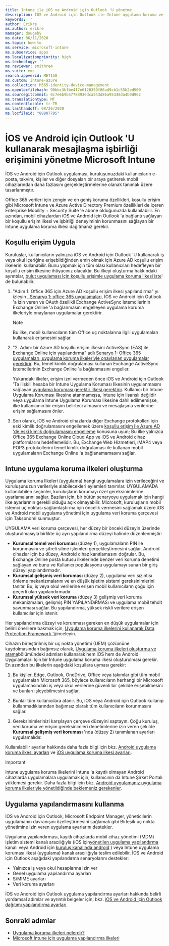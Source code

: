 ```yaml
---
title: Intune ile iOS ve Android için Outlook 'U yönetme
description: İOS ve Android için Outlook ile Intune uygulama koruma ve yapılandırma ilkelerini kullanarak, ekip işbirliği deneyimlerinin yerinde korumalar için her zaman erişilebilir olmasını sağlayın.
keywords: ''
author: Erikre
ms.author: erikre
manager: dougeby
ms.date: 06/11/2020
ms.topic: how-to
ms.service: microsoft-intune
ms.subservice: apps
ms.localizationpriority: high
ms.technology: ''
ms.reviewer: smithre4
ms.suite: ems
search.appverid: MET150
ms.custom: intune-azure
ms.collection: M365-identity-device-management
ms.openlocfilehash: 90bbc3bfbe4f7e6120359f86ad9cb1c55b2ed500
ms.sourcegitcommit: 0c7e6b9b47788930dca543d86a95348da4b0d902
ms.translationtype: MT
ms.contentlocale: tr-TR
ms.lasthandoff: 08/26/2020
ms.locfileid: "88907795"
---
```

# <a name="manage-messaging-collaboration-access-by-using-outlook-for-ios-and-android-with-microsoft-intune"></a>İOS ve Android için Outlook 'U kullanarak mesajlaşma işbirliği erişimini yönetme Microsoft Intune

İOS ve Android için Outlook uygulaması, kuruluşunuzdaki kullanıcıların e-posta, takvim, kişiler ve diğer dosyaları bir araya getirerek mobil cihazlarından daha fazlasını gerçekleştirmelerine olanak tanımak üzere tasarlanmıştır.

Office 365 verileri için zengin ve en geniş koruma özellikleri, koşullu erişim gibi Microsoft Intune ve Azure Active Directory Premium özellikleri de içeren Enterprise Mobility + Security Suite 'e abone olduğunuzda kullanılabilir. En azından, mobil cihazlardan iOS ve Android için Outlook 'a bağlantı sağlayan bir koşullu erişim ilkesi ve işbirliği deneyiminin korunmasını sağlayan bir Intune uygulama koruma ilkesi dağıtmanız gerekir.

## <a name="apply-conditional-access"></a>Koşullu erişim Uygula
Kuruluşlar, kullanıcıların yalnızca iOS ve Android için Outlook 'U kullanarak iş veya okul içeriğine erişebildiğinden emin olmak için Azure AD koşullu erişim ilkelerini kullanabilir. Bunu yapmak için tüm olası kullanıcıları hedefleyen bir koşullu erişim ilkesine ihtiyacınız olacaktır. Bu ilkeyi oluşturma hakkındaki ayrıntılar, [bulut uygulaması Için koşullu erişimle uygulama koruma Ilkesi iste](/azure/active-directory/conditional-access/app-protection-based-conditional-access)' de bulunabilir.

1. "Adım 1: Office 365 için Azure AD koşullu erişim ilkesi yapılandırma" yı izleyin [. Senaryo 1: office 365 uygulamaları](/azure/active-directory/conditional-access/app-protection-based-conditional-access#scenario-1-office-365-apps-require-approved-apps-with-app-protection-policies), IOS ve Android için Outlook 'a izin veren ve OAuth özellikli Exchange ActiveSync Istemcilerinin Exchange Online 'a bağlanmasını engelleyen uygulama koruma ilkeleriyle onaylanan uygulamalar gerektirir.

   > [!NOTE]
   > Bu ilke, mobil kullanıcıların tüm Office uç noktalarına ilgili uygulamaları kullanarak erişmesini sağlar.

2. "2. Adım: bir Azure AD koşullu erişim ilkesini ActiveSync (EAS) ile Exchange Online için yapılandırma" adlı [Senaryo 1: Office 365 uygulamaları, uygulama koruma ilkeleriyle onaylanan uygulamalar gerektirir](/azure/active-directory/conditional-access/app-protection-based-conditional-access#scenario-1-office-365-apps-require-approved-apps-with-app-protection-policies). Bu, temel kimlik doğrulaması kullanan Exchange ActiveSync Istemcilerinin Exchange Online 'a bağlanmasını engeller.

   Yukarıdaki ilkeler, erişim izni vermeden önce iOS ve Android için Outlook 'Ta ilişkili hesaba bir Intune Uygulama Koruması Ilkesinin uygulanmasını sağlayan [uygulama koruması gerektir Ilkesi gerektirir](/azure/active-directory/active-directory-conditional-access-technical-reference). Kullanıcı bir Intune Uygulama Koruması Ilkesine atanmamışsa, Intune için lisanslı değildir veya uygulama Intune Uygulama Koruması Ilkesine dahil edilmemişse, ilke kullanıcının bir erişim belirteci almasını ve mesajlaşma verilerine erişim sağlamasını önler.

3. Son olarak, iOS ve Android cihazlarda diğer Exchange protokolleri için eski kimlik doğrulamasını engellemek üzere [koşullu erişim Ile Azure AD 'de eski kimlik doğrulamasını engelleme](/azure/active-directory/conditional-access/block-legacy-authentication) konusuna uyun; Bu ilke yalnızca Office 365 Exchange Online Cloud App ve iOS ve Android cihaz platformlarını hedeflemelidir. Bu, Exchange Web Hizmetleri, ıMAP4 veya POP3 protokollerini temel kimlik doğrulaması ile kullanan mobil uygulamaların Exchange Online 'a bağlanamamasını sağlar.

## <a name="create-intune-app-protection-policies"></a>Intune uygulama koruma ilkeleri oluşturma

Uygulama koruma Ilkeleri (uygulama) hangi uygulamalara izin verileceğini ve kuruluşunuzun verileriyle alabilecekleri eylemleri tanımlar. UYGULAMADA kullanılabilen seçimler, kuruluşların korumayı özel gereksinimlerine uyarlamalarını sağlar. Bazıları için, bir bütün senaryoyu uygulamak için hangi ilke ayarlarının gerekli olduğu açık olmayabilir. Microsoft, kuruluşların mobil istemci uç noktası sağlamlaştırma için öncelik vermesini sağlamak üzere iOS ve Android mobil uygulama yönetimi için uygulama veri koruma çerçevesi için Taksonomi sunmuştur.

UYGULAMA veri koruma çerçevesi, her düzey bir önceki düzeyin üzerinde oluşturulmasıyla birlikte üç ayrı yapılandırma düzeyi halinde düzenlenmiştir:

- **Kurumsal temel veri koruması** (düzey 1), uygulamaların PIN ile korunmasını ve şifreli silme işlemleri gerçekleştirmesini sağlar. Android cihazlar için bu düzey, Android cihaz kanıtlamasını doğrular. Bu, Exchange Online posta kutusu ilkelerinde benzer veri koruma denetimi sağlayan ve bunu ve Kullanıcı popülasyonu uygulamayı sunan bir giriş düzeyi yapılandırmadır.
- **Kurumsal gelişmiş veri koruması** (düzey 2), uygulama veri sızıntısı önleme mekanizmalarını ve en düşük işletim sistemi gereksinimlerini tanıtır. Bu, iş veya okul verilerine erişen mobil kullanıcıların çoğu için geçerli olan yapılandırmadır.
- **Kurumsal yüksek veri koruma** (düzey 3) gelişmiş veri koruma mekanizmaları, gelişmiş PIN YAPıLANDıRMASı ve uygulama mobil tehdit savunması sağlar. Bu yapılandırma, yüksek riskli verilere erişen kullanıcılar için istenir.

Her yapılandırma düzeyi ve korunması gereken en düşük uygulamalar için belirli önerilere bakmak için, [Uygulama koruma ilkelerini kullanarak Data Protection Framework 'ü](app-protection-framework.md)inceleyin.

Cihazın birleştirilmiş bir uç nokta yönetimi (UEM) çözümüne kaydolmasından bağımsız olarak, [Uygulama koruma ilkeleri oluşturma ve atama](app-protection-policies.md)bölümündeki adımları kullanarak hem iOS hem de Android Uygulamaları Için bir Intune uygulama koruma ilkesi oluşturulması gerekir. En azından bu ilkelerin aşağıdaki koşullara uyması gerekir:

1. Bu kişiler, Edge, Outlook, OneDrive, Office veya takımlar gibi tüm mobil uygulamaları Microsoft 365, böylece kullanıcıların herhangi bir Microsoft uygulamasındaki iş veya okul verilerine güvenli bir şekilde erişebilmesini ve bunları işleyebilmesini sağlar.

2. Bunlar tüm kullanıcılara atanır. Bu, iOS veya Android için Outlook kullanıp kullanmadıklarından bağımsız olarak tüm kullanıcıların korunmasını sağlar.

3. Gereksinimlerinizi karşılayan çerçeve düzeyini saptayın. Çoğu kuruluş, veri koruma ve erişim gereksinimleri denetimlerine izin veren şekilde **Kurumsal gelişmiş veri koruması** 'nda (düzey 2) tanımlanan ayarları uygulamalıdır.

Kullanılabilir ayarlar hakkında daha fazla bilgi için bkz. [Android uygulama koruma ilkesi ayarları](app-protection-policy-settings-android.md) ve [iOS uygulama koruma ilkesi ayarları](app-protection-policy-settings-ios.md).

> [!IMPORTANT]
> Intune uygulama koruma ilkelerini Intune 'a kayıtlı olmayan Android cihazlarda uygulamalara uygulamak için, kullanıcının da Intune Şirket Portalı yüklemesi gerekir. Daha fazla bilgi için bkz. [Android uygulamanız uygulama koruma ilkeleriyle yönetildiğinde beklemeniz gerekenler](../fundamentals/end-user-mam-apps-android.md).

## <a name="utilize-app-configuration"></a>Uygulama yapılandırmasını kullanma

İOS ve Android için Outlook, Microsoft Endpoint Manager, yöneticilerin uygulamanın davranışını özelleştirmesini sağlamak gibi Birleşik uç nokta yönetimine izin veren uygulama ayarlarını destekler.

Uygulama yapılandırması, kayıtlı cihazlarda mobil cihaz yönetimi (MDM) işletim sistemi kanalı aracılığıyla (iOS için[yönetilen uygulama yapılandırma](https://developer.apple.com/library/content/samplecode/sc2279/Introduction/Intro.html) kanalı veya Android için [kuruluş kanalında android](https://developer.android.com/work/managed-configurations) ) veya Intune uygulama koruması ilkesi (uygulama) kanalı aracılığıyla teslim edilebilir. İOS ve Android için Outlook aşağıdaki yapılandırma senaryolarını destekler:

- Yalnızca iş veya okul hesaplarına izin ver
- Genel uygulama yapılandırma ayarları
- S/MIME ayarları
- Veri koruma ayarları

İOS ve Android için Outlook uygulama yapılandırma ayarları hakkında belirli yordamsal adımlar ve ayrıntılı belgeler için, bkz. [iOS ve Android Için Outlook dağıtımı yapılandırma ayarları](/exchange/clients-and-mobile-in-exchange-online/outlook-for-ios-and-android/outlook-for-ios-and-android-configuration-with-microsoft-intune).

## <a name="next-steps"></a>Sonraki adımlar

- [Uygulama koruma ilkeleri nelerdir?](app-protection-policy.md) 
- [Microsoft Intune için uygulama yapılandırma ilkeleri](app-configuration-policies-overview.md)
